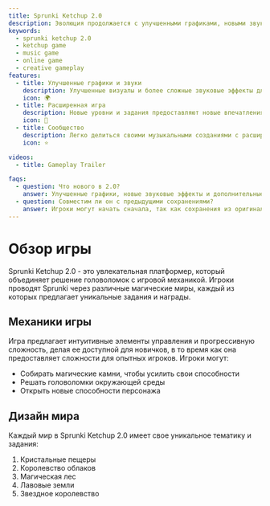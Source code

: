 ```yaml
---
title: Sprunki Ketchup 2.0
description: Эволюция продолжается с улучшенными графиками, новыми звуковыми механизмами и более сложными функциями игры.
keywords:
  - sprunki ketchup 2.0
  - ketchup game
  - music game
  - online game
  - creative gameplay
features:
  - title: Улучшенные графики и звуки
    description: Улучшенные визуалы и более сложные звуковые эффекты для более насыщенного атмосферы
    icon: 🌍
  - title: Расширенная игра
    description: Новые уровни и задания предоставляют новые впечатления
    icon: 🧩
  - title: Сообщество
    description: Легко делиться своими музыкальными созданиями с расширенным сообществом
    icon: ⭐

videos:
  - title: Gameplay Trailer

faqs:
  - question: Что нового в 2.0?
    answer: Улучшенные графики, новые звуковые эффекты и дополнительные механики игры делают эту версию отличной.
  - question: Совместим ли он с предыдущими сохранениями?
    answer: Игроки могут начать сначала, так как сохранения из оригинала могут не переноситься из-за значительных изменений в механике игры.
---
```


# Обзор игры

Sprunki Ketchup 2.0 - это увлекательная платформер, который объединяет решение головоломок с игровой механикой. Игроки проводят Sprunki через различные магические миры, каждый из которых предлагает уникальные задания и награды.

## Механики игры

Игра предлагает интуитивные элементы управления и прогрессивную сложность, делая ее доступной для новичков, в то время как она предоставляет сложности для опытных игроков. Игроки могут:

- Собирать магические камни, чтобы усилить свои способности
- Решать головоломки окружающей среды
- Открыть новые способности персонажа

## Дизайн мира

Каждый мир в Sprunki Ketchup 2.0 имеет свое уникальное тематику и задания:

1. Кристальные пещеры
2. Королевство облаков
3. Магическая лес
4. Лавовые земли
5. Звездное королевство